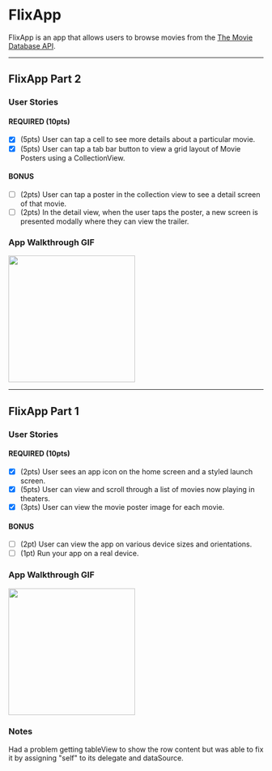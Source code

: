 # FlixApp

FlixApp is an app that allows users to browse movies from the [The Movie Database API](http://docs.themoviedb.apiary.io/#).

---
## FlixApp Part 2

### User Stories

#### REQUIRED (10pts)
- [x] (5pts) User can tap a cell to see more details about a particular movie.
- [x] (5pts) User can tap a tab bar button to view a grid layout of Movie Posters using a CollectionView.

#### BONUS
- [ ] (2pts) User can tap a poster in the collection view to see a detail screen of that movie.
- [ ] (2pts) In the detail view, when the user taps the poster, a new screen is presented modally where they can view the trailer.

### App Walkthrough GIF
<img src="http://g.recordit.co/dIwmPpbTLW.gif" width=250><br>

---

## FlixApp Part 1

### User Stories

#### REQUIRED (10pts)
- [x] (2pts) User sees an app icon on the home screen and a styled launch screen.
- [x] (5pts) User can view and scroll through a list of movies now playing in theaters.
- [x] (3pts) User can view the movie poster image for each movie.

#### BONUS
- [ ] (2pt) User can view the app on various device sizes and orientations.
- [ ] (1pt) Run your app on a real device.

### App Walkthrough GIF

<img src="https://recordit.co/MdNSjUtWtB.gif" width=250><br>

### Notes
Had a problem getting tableView to show the row content but was able to fix it by assigning "self" to its delegate and dataSource.
